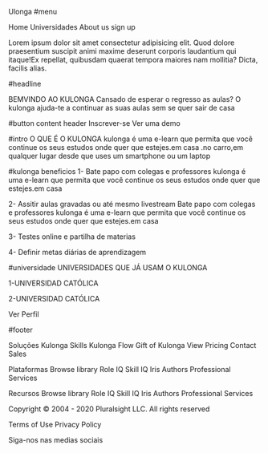 Ulonga
#menu 

Home Universidades About us sign up

Lorem ipsum dolor sit amet consectetur adipisicing elit. Quod dolore praesentium suscipit
 animi maxime deserunt corporis laudantium qui itaque!Ex repellat,
 quibusdam quaerat tempora maiores nam mollitia?
 Dicta, facilis alias.

 #headline

 BEMVINDO AO KULONGA
 Cansado de esperar o regresso as aulas?
 O kulonga ajuda-te a continuar as suas 
aulas sem se quer sair de casa

#button content header
Inscrever-se
Ver uma demo

#intro
O QUE É O KULONGA
kulonga é uma e-learn que permita que você continue os seus estudos onde quer que estejes.em casa .no carro,em qualquer lugar desde que uses um smartphone ou um laptop

#kulonga beneficios
1-
Bate papo com colegas 
e professores
kulonga é uma e-learn que permita que você continue os seus estudos onde quer que estejes.em casa

2-
Assitir aulas gravadas ou até
mesmo livestream
Bate papo com colegas 
e professores
kulonga é uma e-learn que permita que você continue os seus estudos onde quer que estejes.em casa

3-
Testes online e partilha 
de materias

4-
Definir metas diárias de 
aprendizagem


#universidade
UNIVERSIDADES QUE JÁ USAM O KULONGA

1-UNIVERSIDAD CATÓLICA

2-UNIVERSIDAD CATÓLICA

Ver Perfil


#footer

Soluções
Kulonga Skills
Kulonga Flow
Gift of Kulonga
View Pricing
Contact Sales

Plataformas
Browse library
Role IQ
Skill IQ
Iris
Authors
Professional Services

Recursos
Browse library
Role IQ
Skill IQ
Iris
Authors
Professional Services


Copyright © 2004 - 2020 Pluralsight LLC. All rights reserved

Terms of Use     Privacy Policy

Siga-nos nas medias sociais